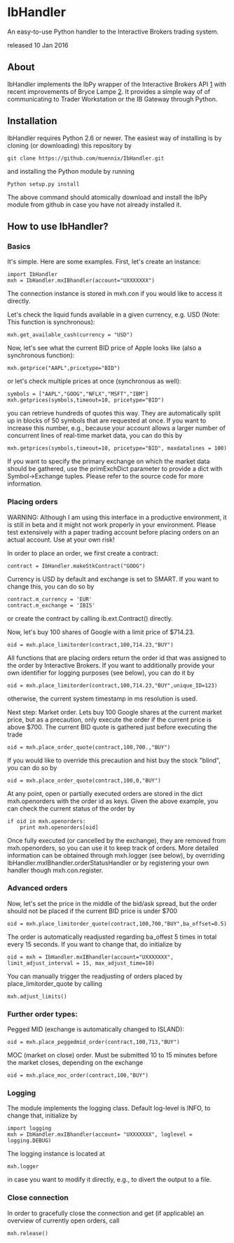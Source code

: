 IbHandler
=================================================================

An easy-to-use Python handler to the Interactive Brokers trading system.

released 10 Jan 2016

About
------------------------------------------------------------------------------
IbHandler implements the IbPy wrapper of the Interactive Brokers API [1] with recent improvements of Bryce Lampe [2]. It provides a simple way of of communicating to Trader Workstation or the IB Gateway through Python.

Installation
------------------------------------------------------------------------------
IbHandler requires Python 2.6 or newer. The easiest way of installing is by cloning (or downloading) this repository by

	git clone https://github.com/muennix/IbHandler.git

and installing the Python module by running

	Python setup.py install

The above command should atomically download and install the IbPy module from github in case you  have not already installed it.


How to use IbHandler?
------------------------------------------------------------------------------
### Basics

It's simple. Here are some examples. First, let's create an instance:

	import IbHandler
	mxh = IbHandler.mxIBhandler(account="UXXXXXXX")
	
The connection instance is stored in mxh.con if you would like to access it directly.
	
Let's check the liquid funds available in a given currency, e.g. USD (Note: This function is synchronous):

	mxh.get_available_cash(currency = "USD")
	
Now, let's see what the current BID price of Apple looks like (also a synchronous function):

	mxh.getprice("AAPL",pricetype="BID")
	
or let's check multiple prices at once (synchronous as well):

	symbols = ["AAPL","GOOG","NFLX","MSFT","IBM"]
	mxh.getprices(symbols,timeout=10, pricetype="BID")
	
you can retrieve hundreds of quotes this way. They are automatically split up in blocks of 50 symbols that are requested at once. If you want to increase this number, e.g., because your account allows a larger number of concurrent lines of real-time market data, you can do this by
	
	mxh.getprices(symbols,timeout=10, pricetype="BID", maxdatalines = 100)
	
If you want to specify the primary exchange on which the market data should be gathered, use the primExchDict parameter to provide a dict with Symbol->Exchange tuples. Please refer to the source code for more information.

### Placing orders
WARNING: Although I am using this interface in a productive environment, it is still in beta and it might not work properly in your environment. Please test extensively with a paper trading account before placing orders on an actual account. Use at your own risk!

In order to place an order, we first create a contract:

	contract = IbHandler.makeStkContract("GOOG")

Currency is USD by default and exchange is set to SMART. If you want to change this, you can do so by

	contract.m_currency = 'EUR'
	contract.m_exchange = 'IBIS'	

or create the contract by calling ib.ext.Contract() directly.

Now, let's buy 100 shares of Google with a limit price of $714.23.

	oid = mxh.place_limitorder(contract,100,714.23,"BUY")
	
All functions that are placing orders return the order id that was assigned to the order by Interactive Brokers. If you want to additionally provide your own identifier for logging purposes (see below), you can do it by

	oid = mxh.place_limitorder(contract,100,714.23,"BUY",unique_ID=123)
	
otherwise, the current system timestamp in ms resolution is used.

Next step: Market order. Lets buy 100 Google shares at the current market price, but as a precaution, only execute the order if the current price is above $700. The current BID quote is gathered just before executing the trade

	oid = mxh.place_order_quote(contract,100,700.,"BUY")
	
If you would like to override this precaution and hist buy the stock "blind", you can do so by 

	oid = mxh.place_order_quote(contract,100,0,"BUY")

At any point, open or partially executed orders are stored in the dict mxh.openorders with the order id as keys. Given the above example, you can check the current status of the order by

	if oid in mxh.openorders:
		print mxh.openorders[oid]
	
Once fully executed (or cancelled by the exchange), they are removed from mxh.openorders, so you can use it to keep track of orders. More detailed information can be obtained through mxh.logger (see below), by overriding IbHandler.mxIBhandler.orderStatusHandler or by registering your own handler though mxh.con.register.

### Advanced orders
Now, let's set the price in the middle of the bid/ask spread, but the order should not be placed if the current BID price is under $700

	oid = mxh.place_limitorder_quote(contract,100,700,"BUY",ba_offset=0.5)

The order is automatically readjusted regarding ba_offest 5 times in total every 15 seconds. If you want to change that, do initialize by

	oid = mxh = IbHandler.mxIBhandler(account="UXXXXXXX", limit_adjust_interval = 15, max_adjust_time=10)

You can manually trigger the readjusting of orders placed by place_limitorder_quote by calling 

	mxh.adjust_limits()

### Further order types: 

Pegged MID (exchange is automatically changed to ISLAND):

	oid = mxh.place_peggedmid_order(contract,100,713,"BUY")

MOC (market on close) order. Must be submitted 10 to 15 minutes before the market closes, depending on the exchange
	
	oid = mxh.place_moc_order(contract,100,"BUY")

### Logging

The module implements the logging class. Default log-level is INFO, to change that, initialize by 

	import logging
	mxh = IbHandler.mxIBhandler(account= "UXXXXXXX", loglevel = logging.DEBUG)

The logging instance is located at

	mxh.logger
	
in case you want to modify it directly, e.g., to divert the output to a file. 

### Close connection
In order to gracefully close the connection and get (if applicable) an overview of currently open orders, call

	mxh.release()

[1]: https://code.google.com/p/ibpy/
[2]: https://github.com/blampe/IbPy
